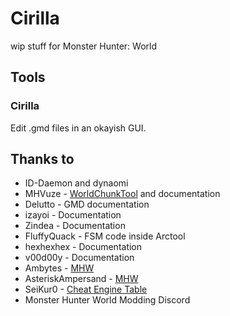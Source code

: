 # Cirilla

wip stuff for Monster Hunter: World


## Tools

### Cirilla

Edit .gmd files in an okayish GUI.


## Thanks to

- ID-Daemon and dynaomi
- MHVuze - [WorldChunkTool](https://github.com/mhvuze/WorldChunkTool) and documentation
- Delutto - GMD documentation
- izayoi - Documentation
- Zindea - Documentation
- FluffyQuack - FSM code inside Arctool
- hexhexhex - Documentation
- v00d00y - Documentation
- Ambytes - [MHW](https://github.com/Ambytes/MHW)
- AsteriskAmpersand - [MHW](https://github.com/AsteriskAmpersand/MHW)
- SeiKur0 - [Cheat Engine Table](http://fearlessrevolution.com/viewtopic.php?t=7642)
- Monster Hunter World Modding Discord
